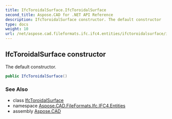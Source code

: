 ```yaml
---
title: IfcToroidalSurface.IfcToroidalSurface
second_title: Aspose.CAD for .NET API Reference
description: IfcToroidalSurface constructor. The default constructor
type: docs
weight: 10
url: /net/aspose.cad.fileformats.ifc.ifc4.entities/ifctoroidalsurface/ifctoroidalsurface/
---
```

## IfcToroidalSurface constructor

The default constructor.

```csharp
public IfcToroidalSurface()
```

### See Also

* class [IfcToroidalSurface](../)
* namespace [Aspose.CAD.FileFormats.Ifc.IFC4.Entities](../../ifctoroidalsurface/)
* assembly [Aspose.CAD](../../../)


